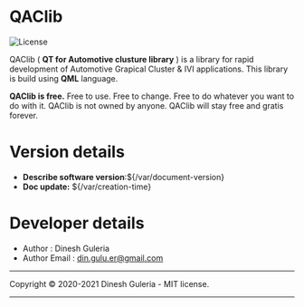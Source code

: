 <h1>QAClib</h1>

![License](https://img.shields.io/badge/license-MIT-blue.svg)


QAClib ( **QT for Automotive clusture library** ) is a library for rapid development of Automotive Grapical Cluster & IVI applications. This library is build using **QML** language.

**QAClib is free.** Free to use. Free to change. Free to do whatever you want to do with it. QAClib is not owned by anyone. QAClib will stay free and gratis forever.

# Version details
* **Describe software version**:${/var/document-version}
* **Doc update:** ${/var/creation-time}

# Developer details
* Author  : Dinesh Guleria
* Author Email : din.gulu.er@gmail.com
---

Copyright © 2020-2021 Dinesh Guleria - MIT license.

---
